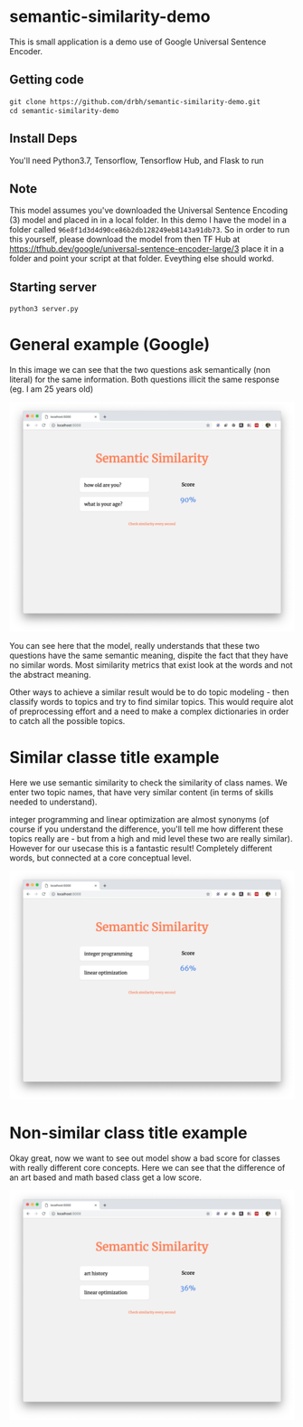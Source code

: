 # semantic-similarity-demo

This is small application is a demo use of Google Universal Sentence Encoder.


## Getting code
```
git clone https://github.com/drbh/semantic-similarity-demo.git
cd semantic-similarity-demo
```

## Install Deps
You'll need Python3.7, Tensorflow, Tensorflow Hub, and Flask to run

## Note
This model assumes you've downloaded the Universal Sentence Encoding (3) model and placed in in a local folder. In this demo I have the model in a folder called `96e8f1d3d4d90ce86b2db128249eb8143a91db73`. So in order to run this yourself, please download the model from then TF Hub at https://tfhub.dev/google/universal-sentence-encoder-large/3 place it in a folder and point your script at that folder. Eveything else should workd.



## Starting server
```
python3 server.py 
```



# General example (Google)

In this image we can see that the two questions ask semantically (non literal) for the same information. Both questions illicit the same response (eg. I am 25 years old)

![Age](screenshots/age.png)

You can see here that the model, really understands that these two questions have the same semantic meaning, dispite the fact that they have no similar words. Most similarity metrics that exist look at the words and not the abstract meaning. 

Other ways to achieve a similar result would be to do topic modeling - then classify words to topics and try to find similar topics. This would require alot of preprocessing effort and a need to make a complex dictionaries in order to catch all the possible topics.


# Similar classe title example

Here we use semantic similarity to check the similarity of class names. We enter two topic names, that have very similar content (in terms of skills needed to understand).

integer programming and linear optimization are almost synonyms (of course if you understand the difference, you'll tell me how different these topics really are - but from a high and mid level these two are really similar). However for our usecase this is a fantastic result! Completely different words, but connected at a core conceptual level.


![Age](screenshots/math.png)


# Non-similar class title example

Okay great, now we want to see out model show a bad score for classes with really different core concepts. Here we can see that the difference of an art based and math based class get a low score.

![Age](screenshots/english.png)
